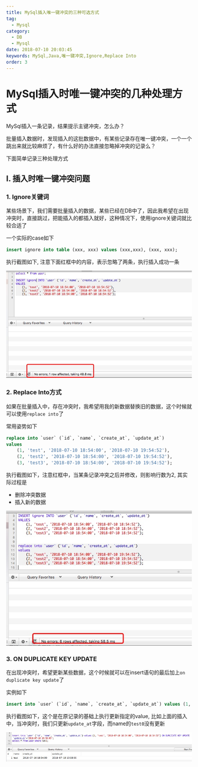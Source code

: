 ```yaml
---
title: MySql插入唯一键冲突的三种可选方式
tag: 
  - Mysql
category: 
  - DB
  - Mysql
date: 2018-07-10 20:03:45
keywords: MySql,Java,唯一键冲突,Ignore,Replace Into
order: 3
---
```



# MySql插入时唯一键冲突的几种处理方式

MySql插入一条记录，结果提示主键冲突，怎么办？

批量插入数据时，发现插入的这批数据中，有某些记录存在唯一键冲突，一个一个跳出来就比较麻烦了，有什么好的办法直接忽略掉冲突的记录么？

下面简单记录三种处理方式

<!-- more -->

## I. 插入时唯一键冲突问题

### 1. Ignore关键词

某些场景下，我们需要批量插入的数据，某些已经在DB中了，因此我希望在出现冲突时，直接跳过，把能插入的都插入就好，这种情况下，使用ignore关键词就比较合适了

一个实际的case如下

```sql
insert ignore into table (xxx, xxx) values (xxx,xxx), (xxx, xxx);
```

执行截图如下, 注意下面红框中的内容，表示忽略了两条，执行插入成功一条

![image.png](/imgs/180710/00.png)


### 2. Replace Into方式

如果在批量插入中，存在冲突时，我希望用我的新数据替换旧的数据，这个时候就可以使用`replace into`了

常用姿势如下

```sql
replace into `user` (`id`, `name`, `create_at`, `update_at`) 
values
	(1, 'test', '2018-07-10 18:54:00', '2018-07-10 19:54:52'),
	(2, 'test2', '2018-07-10 18:54:00', '2018-07-10 19:54:52'),
	(3, 'test3', '2018-07-10 18:54:00', '2018-07-10 19:54:52');
```

执行截图如下，注意红框中，当某条记录冲突之后并修改，则影响行数为2, 其实际过程是

- 删除冲突数据
- 插入新的数据

![image.png](/imgs/180710/01.png)


### 3. ON DUPLICATE KEY UPDATE

在出现冲突时，希望更新某些数据，这个时候就可以在insert语句的最后加上`on duplicate key update`了

实例如下

```sql
insert into `user` (`id`, `name`, `create_at`, `update_at`) values (1, 'test0', '2018-07-10 18:54:00', '2018-07-10 18:54:52') ON DUPLICATE KEY UPDATE `update_at`='2018-07-10 19:58:05';
```

执行截图如下，这个是在原记录的基础上执行更新指定的value, 比如上面的插入中，当冲突时，我们只更新`update_at`字段，而name的`test0`没有更新

![image.png](/imgs/180710/02.png)

